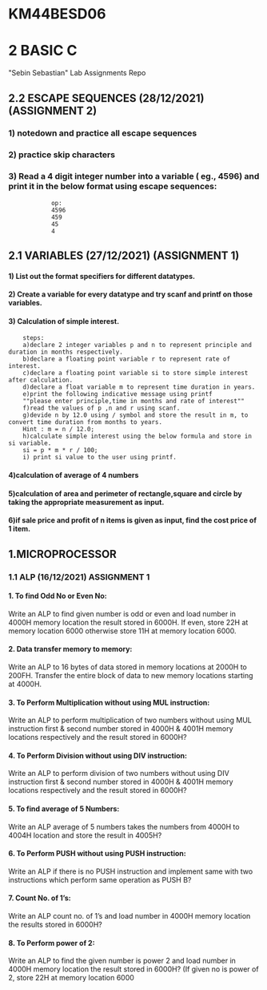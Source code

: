 # KM44BESD06

# 2 BASIC C

"Sebin Sebastian" Lab Assignments Repo

## 2.2 ESCAPE SEQUENCES (28/12/2021) (ASSIGNMENT 2)
###    1) notedown and practice all escape sequences
###    2) practice skip characters
###    3) Read a 4 digit integer number into a variable ( eg., 4596) and print it in the below format using escape sequences:
                op:  
                4596
                459
                45
                4


## 2.1 VARIABLES (27/12/2021) (ASSIGNMENT 1)

#### 1) List out the format specifiers for different datatypes.
#### 2) Create a variable for every datatype and try scanf and printf on those variables.
#### 3) Calculation of simple interest.
        steps: 
        a)declare 2 integer variables p and n to represent principle and duration in months respectively.
        b)declare a floating point variable r to represent rate of interest.
        c)declare a floating point variable si to store simple interest after calculation.
        d)declare a float variable m to represent time duration in years.
        e)print the following indicative message using printf
        ""please enter principle,time in months and rate of interest""
        f)read the values of p ,n and r using scanf.
        g)devide n by 12.0 using / symbol and store the result in m, to convert time duration from months to years.
        Hint : m = n / 12.0;
        h)calculate simple interest using the below formula and store in si variable.
        si = p * m * r / 100;
        i) print si value to the user using printf.

#### 4)calculation of average of 4 numbers
#### 5)calculation of area and perimeter of rectangle,square and circle by taking the appropriate measurement as input.
#### 6)if sale price and profit of n items is given as input, find the cost price of 1 item.



## 1.MICROPROCESSOR 
### 1.1 ALP (16/12/2021) ASSIGNMENT 1
#### 1. To find Odd No or Even No:
Write an ALP to find given number is odd or even and load number in 4000H memory 
location the result stored in 6000H. If even, store 22H at memory location 6000 otherwise 
store 11H at memory location 6000.
#### 2. Data transfer memory to memory:
Write an ALP to 16 bytes of data stored in memory locations at 2000H to 200FH. Transfer 
the entire block of data to new memory locations starting at 4000H.
#### 3. To Perform Multiplication without using MUL instruction:
Write an ALP to perform multiplication of two numbers without using MUL instruction first 
& second number stored in 4000H & 4001H memory locations respectively and the result 
stored in 6000H?
#### 4. To Perform Division without using DIV instruction:
Write an ALP to perform division of two numbers without using DIV instruction first & 
second number stored in 4000H & 4001H memory locations respectively and the result 
stored in 6000H?
#### 5. To find average of 5 Numbers:
Write an ALP average of 5 numbers takes the numbers from 4000H to 4004H location and 
store the result in 4005H?
#### 6. To Perform PUSH without using PUSH instruction:
Write an ALP if there is no PUSH instruction and implement same with two instructions 
which perform same operation as PUSH B?
#### 7. Count No. of 1’s:
Write an ALP count no. of 1’s and load number in 4000H memory location the results stored 
in 6000H?
#### 8. To Perform power of 2:
Write an ALP to find the given number is power 2 and load number in 4000H memory 
location the result stored in 6000H? (If given no is power of 2, store 22H at memory location 
6000

